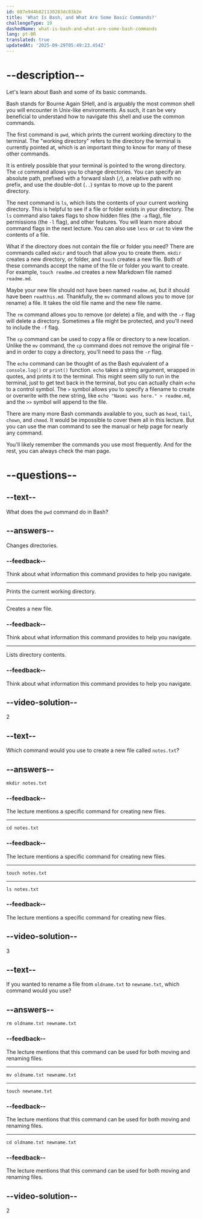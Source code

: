 ```yaml
---
id: 687e944b821130283dc83b2e
title: 'What Is Bash, and What Are Some Basic Commands?'
challengeType: 19
dashedName: what-is-bash-and-what-are-some-bash-commands
lang: pt-BR
translated: true
updatedAt: '2025-09-29T05:49:23.454Z'
---
```


# --description--

Let's learn about Bash and some of its basic commands.

Bash stands for Bourne Again SHell, and is arguably the most common shell you will encounter in Unix-like environments. As such, it can be very beneficial to understand how to navigate this shell and use the common commands.

The first command is `pwd`, which prints the current working directory to the terminal. The "working directory" refers to the directory the terminal is currently pointed at, which is an important thing to know for many of these other commands.

It is entirely possible that your terminal is pointed to the wrong directory. The `cd` command allows you to change directories. You can specify an absolute path, prefixed with a forward slash (`/`), a relative path with no prefix, and use the double-dot (`..`) syntax to move up to the parent directory.

The next command is `ls`, which lists the contents of your current working directory. This is helpful to see if a file or folder exists in your directory. The `ls` command also takes flags to show hidden files (the `-a` flag), file permissions (the `-l` flag), and other features. You will learn more about command flags in the next lecture. You can also use `less` or `cat` to view the contents of a file. 

What if the directory does not contain the file or folder you need? There are commands called `mkdir` and touch that allow you to create them. `mkdir` creates a new directory, or folder, and `touch` creates a new file. Both of these commands accept the name of the file or folder you want to create. For example, `touch readme.md` creates a new Markdown file named `readme.md`.

Maybe your new file should not have been named `readme.md`, but it should have been `readthis.md`. Thankfully, the `mv` command allows you to move (or rename) a file. It takes the old file name and the new file name.

The `rm` command allows you to remove (or delete) a file, and with the `-r` flag will delete a directory. Sometimes a file might be protected, and you'll need to include the `-f` flag.

The `cp` command can be used to copy a file or directory to a new location. Unlike the `mv` command, the `cp` command does not remove the original file - and in order to copy a directory, you'll need to pass the `-r` flag.

The `echo` command can be thought of as the Bash equivalent of a `console.log()` or `print()` function. `echo` takes a string argument, wrapped in quotes, and prints it to the terminal. This might seem silly to run in the terminal, just to get text back in the terminal, but you can actually chain `echo` to a control symbol. The `>` symbol allows you to specify a filename to create or overwrite with the new string, like `echo "Naomi was here." > readme.md`, and the `>>` symbol will append to the file.

There are many more Bash commands available to you, such as `head`, `tail`, `chown`, and `chmod`. It would be impossible to cover them all in this lecture. But you can use the man command to see the manual or help page for nearly any command.

You'll likely remember the commands you use most frequently. And for the rest, you can always check the man page.

# --questions--

## --text--

What does the `pwd` command do in Bash?

## --answers--

Changes directories.

### --feedback--

Think about what information this command provides to help you navigate.

---

Prints the current working directory.

---

Creates a new file.

### --feedback--

Think about what information this command provides to help you navigate.

---

Lists directory contents.

### --feedback--

Think about what information this command provides to help you navigate.

## --video-solution--

2

## --text--

Which command would you use to create a new file called `notes.txt`?

## --answers--

`mkdir notes.txt`

### --feedback--

The lecture mentions a specific command for creating new files.

---

`cd notes.txt`

### --feedback--

The lecture mentions a specific command for creating new files.

---

`touch notes.txt`

---

`ls notes.txt`

### --feedback--

The lecture mentions a specific command for creating new files.

## --video-solution--

3

## --text--

If you wanted to rename a file from `oldname.txt` to `newname.txt`, which command would you use?

## --answers--

`rm oldname.txt newname.txt`

### --feedback--

The lecture mentions that this command can be used for both moving and renaming files.

---

`mv oldname.txt newname.txt`

---

`touch newname.txt`

### --feedback--

The lecture mentions that this command can be used for both moving and renaming files.

---

`cd oldname.txt newname.txt`

### --feedback--

The lecture mentions that this command can be used for both moving and renaming files.

## --video-solution--

2
